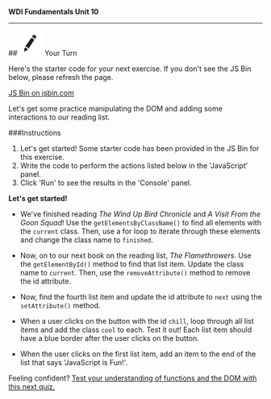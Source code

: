 **WDI Fundamentals Unit 10**

---

##![Your Turn](../assets/exercise.png) Your Turn

Here's the starter code for your next exercise. If you don't see the JS Bin below, please refresh the page.

<a class="jsbin-embed" href="http://jsbin.com/gokecos/1/embed?html&height600">JS Bin on jsbin.com</a><script src="http://static.jsbin.com/js/embed.min.js?3.35.12"></script>

Let's get some practice manipulating the DOM and adding some interactions to our reading list.

###Instructions

1) Let's get started! Some starter code has been provided in the JS Bin for this exercise.
2) Write the code to perform the actions listed below in the 'JavaScript' panel.
3) Click 'Run' to see the results in the 'Console' panel.

**Let's get started!**

* We've finished reading *The Wind Up Bird Chronicle* and *A Visit From the Goon Squad*! Use the `getElementsByClassName()` to find all elements with the `current` class. Then, use a for loop to iterate through these elements and change the class name to `finished`.

* Now, on to our next book on the reading list, *The Flamethrowers*. Use the `getElementById()` method to find that list item. Update the class name to `current`. Then, use the `removeAttribute()` method to remove the id attribute.

* Now, find the fourth list item and update the id attribute to `next` using the `setAttribute()` method.

* When a user clicks on the button with the id `chill`, loop through all list items and add the class `cool` to each. Test it out! Each list item should have a blue border after the user clicks on the button.

* When the user clicks on the first list item, add an item to the end of the list that says 'JavaScript is Fun!'.


Feeling confident? [Test your understanding of functions and the DOM with this next quiz.](12_quiz.md)
